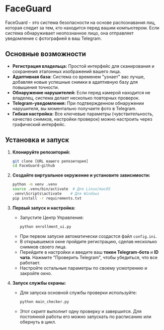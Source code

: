 # FaceGuard

FaceGuard - это система безопасности на основе распознавания лиц, которая следит за тем, кто находится перед вашим компьютером. Если система обнаруживает неопознанное лицо, она отправляет уведомление с фотографией в ваш Telegram.

## Основные возможности

- **Регистрация владельца:** Простой интерфейс для сканирования и сохранения эталонных изображений вашего лица.
- **Адаптивная база:** Система со временем "узнает" вас лучше, добавляя новые успешные снимки в адаптивную базу для повышения точности.
- **Обнаружение нарушителей:** Если перед камерой находится не владелец, система делает несколько повторных проверок.
- **Telegram-уведомления:** При подтвержденном обнаружении нарушителя, вы моментально получаете фото в Telegram.
- **Гибкая настройка:** Все ключевые параметры (чувствительность, качество снимков, настройки проверок) можно настроить через графический интерфейс.

## Установка и запуск

1.  **Клонируйте репозиторий:**
    ```bash
    git clone [URL вашего репозитория]
    cd FaceGuard-github
    ```

2.  **Создайте виртуальное окружение и установите зависимости:**
    ```bash
    python -m venv .venv
    source .venv/bin/activate  # Для Linux/macOS
    .venv\Scripts\activate    # Для Windows
    pip install -r requirements.txt
    ```

3.  **Первый запуск и настройка:**
    - Запустите Центр Управления:
      ```bash
      python enrollment_ui.py
      ```
    - При первом запуске автоматически создастся файл `config.ini`.
    - В открывшемся окне пройдите регистрацию, сделав несколько снимков своего лица.
    - Перейдите в настройки и введите ваш **токен Telegram-бота** и **ID чата**. Нажмите "Проверить Telegram", чтобы убедиться, что все работает.
    - Настройте остальные параметры по своему усмотрению и закройте окно.

4.  **Запуск службы охраны:**
    - Для запуска основной службы проверки используйте:
      ```bash
      python main_checker.py
      ```
    - Этот скрипт выполнит одну проверку и завершится. Для постоянной работы его можно запускать по расписанию или обернуть в цикл.
